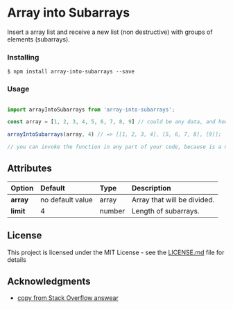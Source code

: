 # Array into Subarrays

Insert a array list and receive a new list (non destructive) with groups of elements (subarrays).


### Installing


```
$ npm install array-into-subarrays --save
```

### Usage


```js

import arrayIntoSubarrays from 'array-into-subarrays';

const array = [1, 2, 3, 4, 5, 6, 7, 8, 9] // could be any data, and how much indexes do you want.

arrayIntoSubarrays(array, 4) // => [[1, 2, 3, 4], [5, 6, 7, 8], [9]];

// you can invoke the function in any part of your code, because is a non destructive function

```

## Attributes


| Option        | Default       | Type   | Description  |
| :------------ | :------------ | :----- | :--------- |
| __array__     | no default value | array | Array that will be divided. |
| __limit__   | 4 | number | Length of subarrays. |

## License

This project is licensed under the MIT License - see the [LICENSE.md](LICENSE.md) file for details

## Acknowledgments

* [copy from Stack Overflow answear](http://stackoverflow.com/questions/11318680/split-array-into-chunks-of-n-length)
